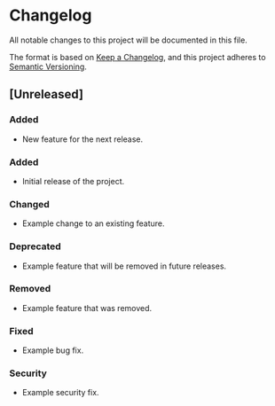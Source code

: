 # Changelog
All notable changes to this project will be documented in this file.

The format is based on [Keep a Changelog](https://keepachangelog.com/en/1.0.0/),
and this project adheres to [Semantic Versioning](https://semver.org/spec/v2.0.0.html).

## [Unreleased]

### Added
- New feature for the next release.

### Added
- Initial release of the project.

### Changed
- Example change to an existing feature.

### Deprecated
- Example feature that will be removed in future releases.

### Removed
- Example feature that was removed.

### Fixed
- Example bug fix.

### Security
- Example security fix.

